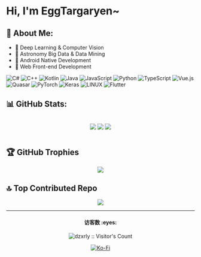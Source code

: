 # Hi, I'm EggTargaryen~

## 💫 About Me:

- 👀 Deep Learning & Computer Vision
- 🔭 Astronomy Big Data & Data Mining
- 📱 Android Native Development
- 🛜 Web Front-end Development

![C#](https://img.shields.io/badge/c%23-%23239120.svg?style=for-the-badge&logo=c-sharp&logoColor=white) ![C++](https://img.shields.io/badge/c++-%2300599C.svg?style=for-the-badge&logo=c%2B%2B&logoColor=white) ![Kotlin](https://img.shields.io/badge/kotlin-%237F52FF.svg?style=for-the-badge&logo=kotlin&logoColor=white) ![Java](https://img.shields.io/badge/java-%23ED8B00.svg?style=for-the-badge&logo=openjdk&logoColor=white) ![JavaScript](https://img.shields.io/badge/javascript-%23323330.svg?style=for-the-badge&logo=javascript&logoColor=%23F7DF1E) ![Python](https://img.shields.io/badge/python-3670A0?style=for-the-badge&logo=python&logoColor=ffdd54) ![TypeScript](https://img.shields.io/badge/typescript-%23007ACC.svg?style=for-the-badge&logo=typescript&logoColor=white) ![Vue.js](https://img.shields.io/badge/vue.js-%2335495e.svg?style=for-the-badge&logo=vuedotjs&logoColor=%234FC08D) ![Quasar](https://img.shields.io/badge/Quasar-16B7FB?style=for-the-badge&logo=quasar&logoColor=black) ![PyTorch](https://img.shields.io/badge/PyTorch-%23EE4C2C.svg?style=for-the-badge&logo=PyTorch&logoColor=white) ![Keras](https://img.shields.io/badge/Keras-%23D00000.svg?style=for-the-badge&logo=Keras&logoColor=white) ![LINUX](https://img.shields.io/badge/Linux-FCC624?style=for-the-badge&logo=linux&logoColor=black) ![Flutter](https://img.shields.io/badge/Flutter-%2302569B.svg?style=for-the-badge&logo=Flutter&logoColor=white)

## 📊 GitHub Stats:
<div style="display: flex; justify-content: center; align-items: center; flex-wrap: wrap;">
  
  ![](https://github-readme-stats.vercel.app/api?username=dzxrly&theme=onedark&hide_border=false&include_all_commits=true&count_private=true)
  ![](https://github-readme-streak-stats.herokuapp.com/?user=dzxrly&theme=onedark&hide_border=false)
  ![](https://github-readme-stats.vercel.app/api/top-langs/?username=dzxrly&theme=onedark&hide_border=false&include_all_commits=true&count_private=true&layout=compact)
  
</div>

## 🏆 GitHub Trophies
<div align="center">
  
  ![](https://github-profile-trophy.vercel.app/?username=dzxrly&theme=onedark&no-frame=false&no-bg=false&margin-w=4)
  
</div>

## 🔝 Top Contributed Repo
<div align="center">

  ![](https://github-contributor-stats.vercel.app/api?username=dzxrly&limit=5&theme=onedark&combine_all_yearly_contributions=true)
  
</div>

---

<h4 align="center">访客数 :eyes:</h4>
<p align="center"><img src="https://profile-counter.glitch.me/dzxrly/count.svg" alt="dzxrly :: Visitor's Count" /></p>

<div align="center">
  
  [![Ko-Fi](https://img.shields.io/badge/Ko--fi-F16061?style=for-the-badge&logo=ko-fi&logoColor=white)](https://ko-fi.com/eggtargaryen) 
  
</div>
